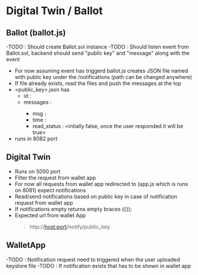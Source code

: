 # Digital Twin / Ballot

## Ballot (ballot.js)

-TODO : Should create Ballot.sol instance
-TODO : Should listen event from Ballot.sol, backend should send "public key" and "message" along with the event

- For now assuming event has triggerd ballot.js creates JSON file named with public key under the <Digital Twin>/notifications (path can be changed anywhere)
- If file already exists, read the files and push the messages at the top
- <public_key>.json has 
	- id : <public key>
	- messages :  <Array holds all messages>
		- msg : <message received from backend>
		- time : <created timestamp>
		- read_status : <intially false, once the user responded it will be true>
- runs in 8082 port

## Digital Twin

- Runs on 5050 port
- Filter the request from wallet app
- For now all requests from wallet app redirected to (app.js which is runs on 8081) expect notifications
- Read/send notifications based on public key in case of notification request from wallet app
- If notifications empty returns empty braces ({});
- Expected url from wallet App
	>http://<host:port>/notify/public_key

## WalletApp

-TODO : Notification request need to triggered when the user uploaded keystore file
-TODO : If notification exists that has to be shown in wallet app




	